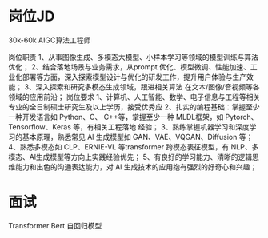 # 岗位JD

30k-60k
AIGC算法工程师

岗位职责
1、从事图像生成、多模态大模型、小样本学习等领域的模型训练与算法优化；
2、结合落地场景与业务需求，从prompt 优化、模型微调、性能加速、工业化部署等方面，深入探索模型设计与优化的研发工作，提升用户体验与生产效能；
3、深入探索和研究多模态生成领域，跟进相关算法
在文本/图像/音视频等各领域的应用前沿；
岗位要求
1、计算机、人工智能、数学、电子信息与工程等相关专业的全日制硕士研究生及以上学历，接受优秀应
2、扎实的编程基础：掌握至少一种开发语言如
Python、C、 C++等，掌握至少一种 MLDL框架，如
Pytorch、Tensorflow、Keras 等，有相关工程落地
经验；
3、熟练掌握机器学习和深度学习的基本原理，熟悉常见 Al 生成模型如 GAN、VAE、VQGAN、Diffusion 等；
4、熟悉多模态如 CLP、ERNIE-VL 等transformer 跨模态表征模型，有 NLP、多模态、Al生成模型等方向上实践经验优先；
5、有良好的学习能力、清晰的逻辑思维能力和出色的沟通表达能力，对 Al 生成技术的应用抱有强烈的好奇心和兴趣；

# 面试

Transformer
Bert
自回归模型
